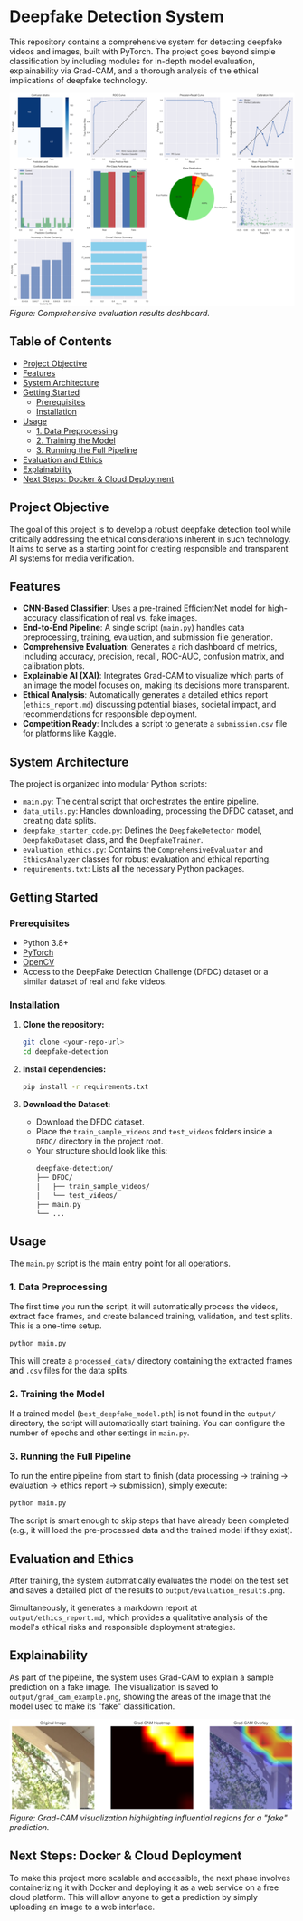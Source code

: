 # Deepfake Detection System

This repository contains a comprehensive system for detecting deepfake videos and images, built with PyTorch. The project goes beyond simple classification by including modules for in-depth model evaluation, explainability via Grad-CAM, and a thorough analysis of the ethical implications of deepfake technology.

![Evaluation Results](./output/evaluation_results.png)
*Figure: Comprehensive evaluation results dashboard.*

## Table of Contents
- [Project Objective](#project-objective)
- [Features](#features)
- [System Architecture](#system-architecture)
- [Getting Started](#getting-started)
  - [Prerequisites](#prerequisites)
  - [Installation](#installation)
- [Usage](#usage)
  - [1. Data Preprocessing](#1-data-preprocessing)
  - [2. Training the Model](#2-training-the-model)
  - [3. Running the Full Pipeline](#3-running-the-full-pipeline)
- [Evaluation and Ethics](#evaluation-and-ethics)
- [Explainability](#explainability)
- [Next Steps: Docker & Cloud Deployment](#next-steps-docker--cloud-deployment)

## Project Objective

The goal of this project is to develop a robust deepfake detection tool while critically addressing the ethical considerations inherent in such technology. It aims to serve as a starting point for creating responsible and transparent AI systems for media verification.

## Features

- **CNN-Based Classifier**: Uses a pre-trained EfficientNet model for high-accuracy classification of real vs. fake images.
- **End-to-End Pipeline**: A single script (`main.py`) handles data preprocessing, training, evaluation, and submission file generation.
- **Comprehensive Evaluation**: Generates a rich dashboard of metrics, including accuracy, precision, recall, ROC-AUC, confusion matrix, and calibration plots.
- **Explainable AI (XAI)**: Integrates Grad-CAM to visualize which parts of an image the model focuses on, making its decisions more transparent.
- **Ethical Analysis**: Automatically generates a detailed ethics report (`ethics_report.md`) discussing potential biases, societal impact, and recommendations for responsible deployment.
- **Competition Ready**: Includes a script to generate a `submission.csv` file for platforms like Kaggle.

## System Architecture

The project is organized into modular Python scripts:

- `main.py`: The central script that orchestrates the entire pipeline.
- `data_utils.py`: Handles downloading, processing the DFDC dataset, and creating data splits.
- `deepfake_starter_code.py`: Defines the `DeepfakeDetector` model, `DeepfakeDataset` class, and the `DeepfakeTrainer`.
- `evaluation_ethics.py`: Contains the `ComprehensiveEvaluator` and `EthicsAnalyzer` classes for robust evaluation and ethical reporting.
- `requirements.txt`: Lists all the necessary Python packages.

## Getting Started

### Prerequisites

- Python 3.8+
- [PyTorch](https://pytorch.org/)
- [OpenCV](https://opencv.org/)
- Access to the DeepFake Detection Challenge (DFDC) dataset or a similar dataset of real and fake videos.

### Installation

1.  **Clone the repository:**
    ```bash
    git clone <your-repo-url>
    cd deepfake-detection
    ```

2.  **Install dependencies:**
    ```bash
    pip install -r requirements.txt
    ```

3.  **Download the Dataset:**
    - Download the DFDC dataset.
    - Place the `train_sample_videos` and `test_videos` folders inside a `DFDC/` directory in the project root.
    - Your structure should look like this:
      ```
      deepfake-detection/
      ├── DFDC/
      │   ├── train_sample_videos/
      │   └── test_videos/
      ├── main.py
      └── ...
      ```

## Usage

The `main.py` script is the main entry point for all operations.

### 1. Data Preprocessing

The first time you run the script, it will automatically process the videos, extract face frames, and create balanced training, validation, and test splits. This is a one-time setup.

```bash
python main.py
```

This will create a `processed_data/` directory containing the extracted frames and `.csv` files for the data splits.

### 2. Training the Model

If a trained model (`best_deepfake_model.pth`) is not found in the `output/` directory, the script will automatically start training. You can configure the number of epochs and other settings in `main.py`.

### 3. Running the Full Pipeline

To run the entire pipeline from start to finish (data processing -> training -> evaluation -> ethics report -> submission), simply execute:

```bash
python main.py
```

The script is smart enough to skip steps that have already been completed (e.g., it will load the pre-processed data and the trained model if they exist).

## Evaluation and Ethics

After training, the system automatically evaluates the model on the test set and saves a detailed plot of the results to `output/evaluation_results.png`.

Simultaneously, it generates a markdown report at `output/ethics_report.md`, which provides a qualitative analysis of the model's ethical risks and responsible deployment strategies.

## Explainability

As part of the pipeline, the system uses Grad-CAM to explain a sample prediction on a fake image. The visualization is saved to `output/grad_cam_example.png`, showing the areas of the image that the model used to make its "fake" classification.

![Grad-CAM Example](./output/grad_cam_example.png)
*Figure: Grad-CAM visualization highlighting influential regions for a "fake" prediction.*

## Next Steps: Docker & Cloud Deployment

To make this project more scalable and accessible, the next phase involves containerizing it with Docker and deploying it as a web service on a free cloud platform. This will allow anyone to get a prediction by simply uploading an image to a web interface. 